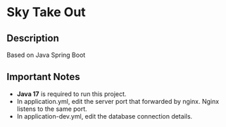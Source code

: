 # Sky Take Out

## Description

Based on Java Spring Boot

## Important Notes

- **Java 17** is required to run this project.
- In application.yml, edit the server port that forwarded by nginx. Nginx listens to the same port.
- In application-dev.yml, edit the database connection details.
